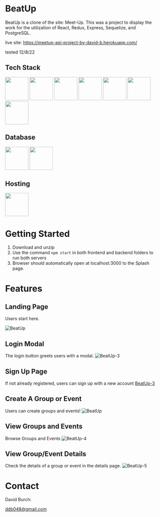 # BeatUp

BeatUp is a clone of the site: Meet-Up.  This was a project to display the work for the utilization of React, Redux, Express, Sequelize, and PostgreSQL.

live site: https://meetup-api-project-by-david-b.herokuapp.com/

tested 12/8/22



## Tech Stack

[<img src="https://user-images.githubusercontent.com/105324675/190725431-5033a82c-51ff-4a9a-b9ff-48ad606a2a5e.svg" width="75" height="75">](https://www.javascript.com/) [<img src="https://user-images.githubusercontent.com/105324675/190726531-63e5fa0c-5e9a-4e12-a4df-ac578bdfefb3.svg" width="75" height="75">](https://whatwg.org/) [<img src="https://user-images.githubusercontent.com/105324675/190727242-21af03e1-b793-4257-bdc5-14996fb8da63.svg" width="75" height="75">](https://www.css3.com/) [<img src="https://user-images.githubusercontent.com/105324675/190727472-da7d5a51-ef2e-4f71-b90c-333debd2d147.svg" width="75" height="75">](https://reactjs.org/) [<img src="https://user-images.githubusercontent.com/105324675/190727697-f61e28b7-1597-4be0-9dc4-dbc443790f86.svg" width="75" height="75">](https://redux.js.org/) [<img src="https://user-images.githubusercontent.com/105324675/190729715-5aeed1a2-0914-413e-ac4b-de23aa7ed802.svg" width="75" height="75">](https://nodejs.org/en) [<img src="https://user-images.githubusercontent.com/105324675/190729918-773ddf18-90d3-4d52-aa81-c02731d413bf.svg" width="75" height="75">](https://www.npmjs.com/)


## Database
[<img src="https://user-images.githubusercontent.com/105324675/190727354-8f322958-5b34-4c96-b052-358d06d0d9ef.svg" width="75" height="75">](https://www.postgresql.org) [<img src="https://user-images.githubusercontent.com/105324675/190739700-864f937c-4e43-48ea-9216-00edb49d301d.svg" width="75" height="75">](https://sequelize.org/)


## Hosting
[<img src="https://user-images.githubusercontent.com/105324675/190728454-cada0d3c-3da2-4a21-a781-62d398a96538.svg" width="75" height="75">](https://www.heroku.com)




# Getting Started

 1. Download and unzip
 2. Use the command ```npm start``` in both frontend and backend folders to run both servers
 3. Browser should automatically open at localhost:3000 to the Splash page.


# Features

## Landing Page

Users start here.

![BeatUp](https://user-images.githubusercontent.com/106298312/197460733-8de5b884-4da5-4ef5-b1e4-5b13005dcea5.png)


## Login Modal

The login button greets users with a modal.
![BeatUp-3](https://user-images.githubusercontent.com/106298312/197460778-9e7a1e8d-a7a9-4431-b5ac-1661d66de680.png)



## Sign Up Page


If not already registered, users can sign up with a new account
[BeatUp-3](https://user-images.githubusercontent.com/106298312/197461068-7a567cce-371b-4d85-b424-d8dd1b59504a.png)



## Create A Group or Event


Users can create groups and events!
![BeatUp](https://user-images.githubusercontent.com/106298312/197461334-fd9161ab-fed4-4b5d-ac3d-9ffc7254606d.png)


## View Groups and Events


Browse Groups and Events
![BeatUp-4](https://user-images.githubusercontent.com/106298312/197461388-f5c06900-b4cb-425d-bb9d-0cdf8efc5954.png)




## View Group/Event Details

Check the details of a group or event in the details page.
![BeatUp-5](https://user-images.githubusercontent.com/106298312/197461411-38c60b35-5b53-4bcf-8a29-554148d07f87.png)


# Contact

David Burch:

ddb048@gmail.com
